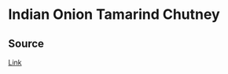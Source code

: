 # Indian Onion Tamarind Chutney

## Source

[Link](http://www.rakskitchen.net/2013/01/onion-chutney-recipe-for-idli-dosa.html)

